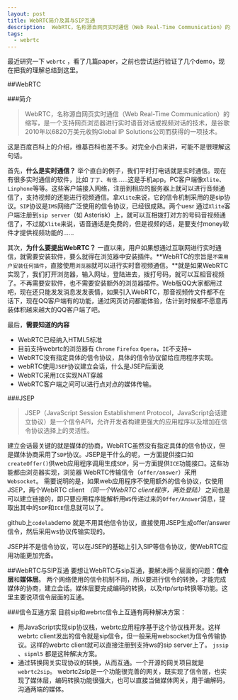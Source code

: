 ```yaml
---
layout: post
title: WebRTC简介及其与SIP互通
description:  WebRTC，名称源自网页实时通信（Web Real-Time Communication）的缩写，是一个支持网页浏览器进行实时语音对话或视频对话的技术，是谷歌2010年以6820万美元收购Global IP Solutions公司而获得的一项技术。
tags: 
  - webrtc
---
```


最近研究一下 `webrtc` ，看了几篇paper，之前也尝试运行验证了几个demo，现在把我的理解总结到这里。

##WebRTC

###简介

> WebRTC，名称源自网页实时通信（Web Real-Time Communication）的缩写，是一个支持网页浏览器进行实时语音对话或视频对话的技术，是谷歌2010年以6820万美元收购Global IP Solutions公司而获得的一项技术。

这是百度百科上的介绍，维基百科也差不多。对完全小白来讲，可能不是很理解这句话。

首先，**什么是实时通信？**
举个直白的例子，我们平时打电话就是实时通信。现在有很多实时通信的软件，比如 `丁丁`、`有信`……这是手机app。PC客户端像`Xlite`、`Linphone`等等。这些客户端接入网络，注册到相应的服务器上就可以进行音频通信了，支持视频的还能进行视频通信。拿`Xlite`来说，它的信令机制采用的是sip协议。`SIP`协议是`IMS`网络广泛使用的信令协议，已经很成熟。两个uesr 通过`Xlite`客户端注册到`sip server`（如 Asterisk）上，就可以互相拨打对方的号码音视频通信了，不过就`Xlite`来说，语音通话是免费的，但是视频的话，是要支付money软件才提供视频功能的……

其次，**为什么要提出WebRTC？**
一直以来，用户如果想通过互联网进行实时通信，就需要安装软件，要么就得在浏览器中安装插件。**WebRTC的宗旨是`不需用户安装任何插件`，直接使用`浏览器`就可以进行实时音视频通信。**就是如果WebRTC实现了，我们打开浏览器，输入网址，登陆进去，拨打号码，就可以互相音视频了。不再需要安软件，也不需要安装额外的浏览器插件。Web版QQ大家都用过吧，现在还只能发发消息发发表情，如果引入WebRTC，那音视频传文件都不在话下，现在QQ客户端有的功能，通过网页访问都能体验，估计到时候都不愿意再装体积越来越大的QQ客户端了吧。

最后，**需要知道的内容**

- WebRTC已经纳入HTML5标准
- 目前支持webrtc的浏览器有 `Chrome` `Firefox` `Opera`，`IE`不支持~
- WebRTC没有指定具体的信令协议，具体的信令协议留给应用程序实现。
- webRTC使用`JSEP`协议建立会话，什么是JSEP后面说
- WebRTC采用`ICE`实现NAT穿越
- WebRTC客户端之间可以进行点对点的媒体传输。

###JSEP

>JSEP（JavaScript Session Establishment Protocol，JavaScript会话建立协议）是一个信令API，允许开发者构建更强大的应用程序以及增加在信令协议选择上的灵活性。

建立会话最关键的就是媒体的协商，WebRTC虽然没有指定具体的信令协议，但是媒体协商采用了`SDP`协议。JSEP是干什么的呢，一方面提供接口如`createOffer()`供web应用程序调用生成`SDP`，另一方面提供`ICE`功能接口。这些功能都由浏览器实现，浏览器
WebRTC传输信令（`offer/answer`）采用`Websocket`。
需要说明的是，如果web应用程序不使用额外的信令协议，仅使用JSEP，两个WebRTC client *（同一个WebRTC client程序，两处登陆）* 之间也是可以建立链接的，即只要应用程序能解析用`WS`传递过来的`Offer/Answer`消息，提取出其中的`SDP`和`ICE`信息就可以了。

github上`codelab`demo 就是不用其他信令协议，直接使用JSEP生成offer/answer信令，然后采用ws协议传输实现的。

JSEP并不是信令协议，可以在JSEP的基础上引入SIP等信令协议，使WebRTC应用功能更加完备。

##WebRTC与SIP互通
要想让WebRTC与sip互通，要解决两个层面的问题：**信令层**和**媒体层**。
两个网络使用的信令机制不同，所以要进行信令的转换，才能完成媒体的协商，建立会话。媒体层要完成编码的转换，以及rtp/srtp转换等功能。这里主要说项信令层面的互通。

###信令互通方案
目前sip和webrtc信令上互通有两种解决方案：

- 用JavaScript实现sip协议栈，webrtc应用程序基于这个协议栈开发。这样webrtc client发出的信令就是sip信令，但一般采用websocket为信令传输协议。这样的webrtc client就可以直接注册到支持ws的sip server上了。
`jssip` 、`sipml5` 都是这种解决方案。
- 通过转换网关实现协议的转换，从而互通。一个开源的网关项目就是 `webrtc2sip`。
webrtc2sip是一个功能很完善的网关，既实现了信令层，也实现了媒体层，编码转换功能很强大，也可以直接当做媒体网关，用于编解码，沟通两端的媒体。